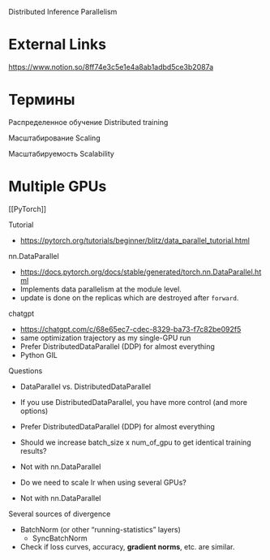 
Distributed Inference
Parallelism

# External Links

https://www.notion.so/8ff74e3c5e1e4a8ab1adbd5ce3b2087a

# Термины

Распределенное обучение
Distributed training

Масштабирование
Scaling

Масштабируемость
Scalability

# Multiple GPUs


[[PyTorch]]

Tutorial
- https://pytorch.org/tutorials/beginner/blitz/data_parallel_tutorial.html

nn.DataParallel
- https://docs.pytorch.org/docs/stable/generated/torch.nn.DataParallel.html
- Implements data parallelism at the module level.
- update is done on the replicas which are destroyed after `forward`.

chatgpt
- https://chatgpt.com/c/68e65ec7-cdec-8329-ba73-f7c82be092f5
- same optimization trajectory as my single-GPU run
- Prefer DistributedDataParallel (DDP) for almost everything
- Python GIL

Questions

- DataParallel vs. DistributedDataParallel
- If you use DistributedDataParallel, you have more control (and more options)
- Prefer DistributedDataParallel (DDP) for almost everything

- Should we increase batch_size x num_of_gpu to get identical training results?
- Not with nn.DataParallel

- Do we need to scale lr when using several GPUs?
- Not with nn.DataParallel

Several sources of divergence
- BatchNorm (or other “running-statistics” layers)
	- SyncBatchNorm
- Check if loss curves, accuracy, **gradient norms**, etc. are similar.
